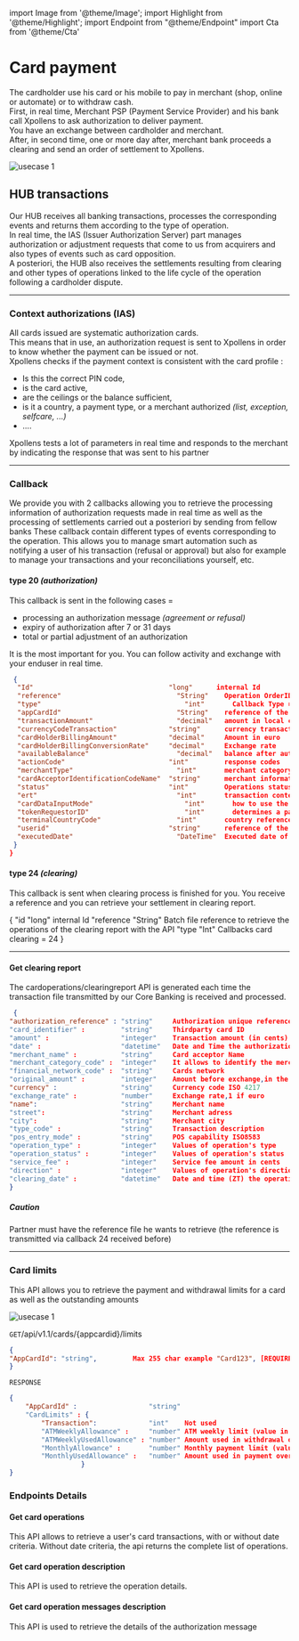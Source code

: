 import Image from '@theme/Image';
import Highlight from '@theme/Highlight';
import Endpoint from "@theme/Endpoint"
import Cta from '@theme/Cta'


# Card payment

The cardholder use his card or his mobile to pay in merchant (shop, online or automate) or to withdraw cash.
<br/>
First, in real time, Merchant PSP (Payment Service Provider) and his bank call Xpollens to ask authorization to deliver payment.
<br/>
You have an exchange between cardholder and merchant.
<br/>
After, in second time, one or more day after, merchant bank proceeds a clearing and send an order of settlement to Xpollens.

<Image src="docs/CardOP_Payment.png" alt="usecase 1"/>

## HUB transactions

Our HUB receives all banking transactions, processes the corresponding events and returns them according to the type of operation.
<br/>
In real time, the IAS (Issuer Authorization Server) part manages authorization or adjustment requests that come to us from acquirers and also types of events such as card opposition.
<br/>
A posteriori, the HUB also receives the settlements resulting from clearing and other types of operations linked to the life cycle of the operation following a cardholder dispute.

---

### Context authorizations (IAS)

All cards issued are systematic authorization cards.
<br/>
This means that in use, an authorization request is sent to Xpollens in order to know whether the payment can be issued or not.
<br/>
Xpollens checks if the payment context is consistent with the card profile :
- Is this the correct PIN code,
- is the card active,
- are the ceilings or the balance sufficient,
- is it a country, a payment type, or a merchant authorized _(list, exception, selfcare, ...)_
- ....

Xpollens tests a lot of parameters in real time and responds to the merchant by indicating the response that was sent to his partner

--- 

### Callback

We provide you with 2 callbacks allowing you to retrieve the processing information of authorization requests made in real time as well as the processing of settlements carried out a posteriori by sending from fellow banks
These callback contain different types of events corresponding to the operation. This allows you to manage smart automation such as notifying a user of his transaction (refusal or approval) but also for example to manage your transactions and your reconciliations yourself, etc.

#### type 20 _(authorization)_

This callback is sent in the following cases =
- processing an authorization message _(agreement or refusal)_
- expiry of authorization after 7 or 31 days
- total or partial adjustment of an authorization

It is the most important for you. You can follow activity and exchange with your enduser in real time.

```json
 {  
  "Id"	                                "long"	    internal Id
  "reference"	                          "String"	  Operation OrderID
  "type"		                            "int"       Callback Type = 20
  "appCardId"	                          "String"	  reference of the card given by the partner
  "transactionAmount"	                  "decimal"	  amount in local currency
  "currencyCodeTransaction"	            "string"	  currency transaction
  "cardHolderBillingAmount"	            "decimal"	  Amount in euro
  "cardHolderBillingConversionRate"   	"decimal"	  Exchange rate
  "availableBalance"	                  "decimal"	  balance after authorization
  "actionCode"	                        "int"	      response codes
  "merchantType"	                      "int"	      merchant category code
  "cardAcceptorIdentificationCodeName"	"string"	  merchant information
  "status"	                            "int"	      Operations status
  "ert"		                              "int"       transaction context 
  "cardDataInputMode"		                "int"       how to use the card
  "tokenRequestorID"		                "int"       determines a payment that uses a token
  "terminalCountryCode"		              "int"       country reference where payment took place
  "userid"	                            "string"	  reference of the user given by the partner
  "executedDate"	                      "DateTime"  Executed date of the operation
 }
}
```

#### type 24 _(clearing)_

This callback is sent when clearing process is finished for you. You receive a reference and you can retrieve your settlement in clearing report.

{
"id	        "long"	  internal Id
"reference	"String"	Batch file reference to retrieve the operations of the clearing report with the API
"type	      "Int"	    Callbacks card clearing = 24
}

--- 

#### Get clearing report

The cardoperations/clearingreport API is generated each time the transaction file transmitted by our Core Banking is received and processed.

```json
 { 
"authorization_reference" : "string"     Authorization unique reference
"card_identifier" :         "string"     Thirdparty card ID
"amount" :                  "integer"    Transaction amount (in cents)
"date" :                    "datetime"   Date and Time the authorization was processed by Xpollens
"merchant_name" :           "string"     Card acceptor Name
"merchant_category_code" :  "integer"    It allows to identify the merchant
"financial_network_code" :  "string"     Cards network
"original_amount" :         "integer"    Amount before exchange,in the smallest currency division
"currency" :                "string"     Currency code ISO 4217
"exchange_rate" :           "number"     Exchange rate,1 if euro
"name":                     "string"     Merchant name
"street":                   "string"     Merchant adress
"city":                     "string"     Merchant city
"type_code" :               "string"     Transaction description
"pos_entry_mode" :          "string"     POS capability ISO8583
"operation_type" :          "integer"    Values of operation's type 
"operation_status" :        "integer"    Values of operation's status 
"service_fee" :             "integer"    Service fee amount in cents
"direction" :               "integer"    Values of operation's direction for the user 
"clearing_date" :           "datetime"   Date and time (ZT) the operation was processed
}
```

<Highlight type="caution">

##### Caution

Partner must have the reference file he wants to retrieve (the reference is transmitted via callback 24 received before)

</Highlight>

<!--
<Endpoint apiUrl="/v1.0/migrationProxy" path="/api/v1.1/cardoperations/clearingreport/{clearingfileid}" method="get"/>
-->


--- 

### Card limits

This API allows you to retrieve the payment and withdrawal limits for a card as well as the outstanding amounts

<Image src="docs/CardOP_Limits.png" alt="usecase 1"/>

``` GET ```/api/v1.1/cards/{appcardid}/limits
```json
{
"AppCardId": "string",         Max 255 char example "Card123", [REQUIRED]
}
```
``` RESPONSE ```
```json
{
    "AppCardId" :                  "string"        
    "CardLimits" : {
        "Transaction":             "int"    Not used
        "ATMWeeklyAllowance" :     "number" ATM weekly limit (value in cents)
        "ATMWeeklyUsedAllowance" : "number" Amount used in withdrawal over the last 7 days
        "MonthlyAllowance" :       "number" Monthly payment limit (value in cents)
        "MonthlyUsedAllowance" :   "number" Amount used in payment over the last 30 days
                  }
}
```

<!--
<Endpoint apiUrl="/v1.0/migrationProxy" path="/api/v1.1/cards/{appcardid}/limits" method="get"/>
-->


### Endpoints Details

#### Get card operations

This API allows to retrieve a user's card transactions, with or without date criteria. Without date criteria, the api returns the complete list of operations.

<!-- 
<Endpoint apiUrl="/v1.0/migrationProxy" path="/api/v1.1/users/{userid}/cardoperations" method="get"/> 
-->

#### Get card operation description

This API is used to retrieve the operation details.

<!--
<Endpoint apiUrl="/v1.0/migrationProxy" path="/api/v1.1/users/{userid}/cardoperations/{orderid}" method="get"/>
-->

#### Get card operation messages description

This API is used to retrieve the details of the authorization message

<!--
<Endpoint apiUrl="/v1.0/migrationProxy" path="/api/v1.1/users/{userid}/cardoperations/{orderid}/messages" method="get"/>
-->

<Cta
  context="doc"
  ui="button"
  link="/api/Core"
  label="Try it out"
/>
